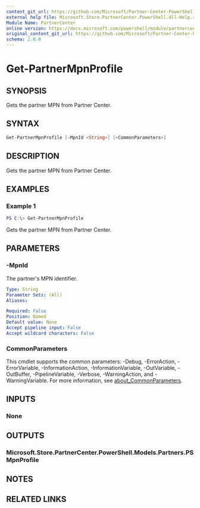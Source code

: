 ```yaml
---
content_git_url: https://github.com/Microsoft/Partner-Center-PowerShell/blob/master/docs/help/Get-PartnerMpnProfile.md
external help file: Microsoft.Store.PartnerCenter.PowerShell.dll-Help.xml
Module Name: PartnerCenter
online version: https://docs.microsoft.com/powershell/module/partnercenter/Get-PartnerMpnProfile
original_content_git_url: https://github.com/Microsoft/Partner-Center-PowerShell/blob/master/docs/help/Get-PartnerMpnProfile.md
schema: 2.0.0
---
```


# Get-PartnerMpnProfile

## SYNOPSIS
Gets the partner MPN from Partner Center.

## SYNTAX

```powershell
Get-PartnerMpnProfile [-MpnId <String>] [<CommonParameters>]
```

## DESCRIPTION
Gets the partner MPN from Partner Center.

## EXAMPLES

### Example 1
```powershell
PS C:\> Get-PartnerMpnProfile
```

Gets the partner MPN from Partner Center.

## PARAMETERS

### -MpnId
The partner's MPN identifier.

```yaml
Type: String
Parameter Sets: (All)
Aliases:

Required: False
Position: Named
Default value: None
Accept pipeline input: False
Accept wildcard characters: False
```

### CommonParameters
This cmdlet supports the common parameters: -Debug, -ErrorAction, -ErrorVariable, -InformationAction, -InformationVariable, -OutVariable, -OutBuffer, -PipelineVariable, -Verbose, -WarningAction, and -WarningVariable. For more information, see [about_CommonParameters](http://go.microsoft.com/fwlink/?LinkID=113216).

## INPUTS

### None

## OUTPUTS

### Microsoft.Store.PartnerCenter.PowerShell.Models.Partners.PSMpnProfile

## NOTES

## RELATED LINKS
